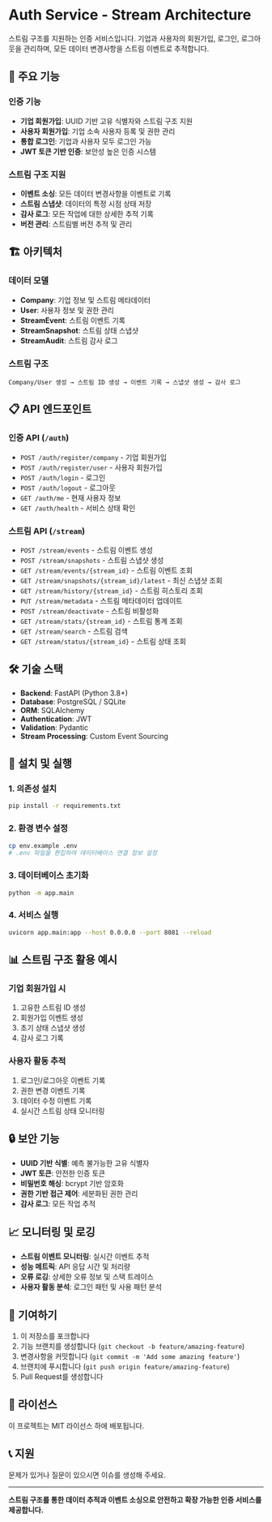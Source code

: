 # Auth Service - Stream Architecture

스트림 구조를 지원하는 인증 서비스입니다. 기업과 사용자의 회원가입, 로그인, 로그아웃을 관리하며, 모든 데이터 변경사항을 스트림 이벤트로 추적합니다.

## 🚀 주요 기능

### 인증 기능
- **기업 회원가입**: UUID 기반 고유 식별자와 스트림 구조 지원
- **사용자 회원가입**: 기업 소속 사용자 등록 및 권한 관리
- **통합 로그인**: 기업과 사용자 모두 로그인 가능
- **JWT 토큰 기반 인증**: 보안성 높은 인증 시스템

### 스트림 구조 지원
- **이벤트 소싱**: 모든 데이터 변경사항을 이벤트로 기록
- **스트림 스냅샷**: 데이터의 특정 시점 상태 저장
- **감사 로그**: 모든 작업에 대한 상세한 추적 기록
- **버전 관리**: 스트림별 버전 추적 및 관리

## 🏗️ 아키텍처

### 데이터 모델
- **Company**: 기업 정보 및 스트림 메타데이터
- **User**: 사용자 정보 및 권한 관리
- **StreamEvent**: 스트림 이벤트 기록
- **StreamSnapshot**: 스트림 상태 스냅샷
- **StreamAudit**: 스트림 감사 로그

### 스트림 구조
```
Company/User 생성 → 스트림 ID 생성 → 이벤트 기록 → 스냅샷 생성 → 감사 로그
```

## 📋 API 엔드포인트

### 인증 API (`/auth`)
- `POST /auth/register/company` - 기업 회원가입
- `POST /auth/register/user` - 사용자 회원가입
- `POST /auth/login` - 로그인
- `POST /auth/logout` - 로그아웃
- `GET /auth/me` - 현재 사용자 정보
- `GET /auth/health` - 서비스 상태 확인

### 스트림 API (`/stream`)
- `POST /stream/events` - 스트림 이벤트 생성
- `POST /stream/snapshots` - 스트림 스냅샷 생성
- `GET /stream/events/{stream_id}` - 스트림 이벤트 조회
- `GET /stream/snapshots/{stream_id}/latest` - 최신 스냅샷 조회
- `GET /stream/history/{stream_id}` - 스트림 히스토리 조회
- `PUT /stream/metadata` - 스트림 메타데이터 업데이트
- `POST /stream/deactivate` - 스트림 비활성화
- `GET /stream/stats/{stream_id}` - 스트림 통계 조회
- `GET /stream/search` - 스트림 검색
- `GET /stream/status/{stream_id}` - 스트림 상태 조회

## 🛠️ 기술 스택

- **Backend**: FastAPI (Python 3.8+)
- **Database**: PostgreSQL / SQLite
- **ORM**: SQLAlchemy
- **Authentication**: JWT
- **Validation**: Pydantic
- **Stream Processing**: Custom Event Sourcing

## 🚀 설치 및 실행

### 1. 의존성 설치
```bash
pip install -r requirements.txt
```

### 2. 환경 변수 설정
```bash
cp env.example .env
# .env 파일을 편집하여 데이터베이스 연결 정보 설정
```

### 3. 데이터베이스 초기화
```bash
python -m app.main
```

### 4. 서비스 실행
```bash
uvicorn app.main:app --host 0.0.0.0 --port 8081 --reload
```

## 📊 스트림 구조 활용 예시

### 기업 회원가입 시
1. 고유한 스트림 ID 생성
2. 회원가입 이벤트 생성
3. 초기 상태 스냅샷 생성
4. 감사 로그 기록

### 사용자 활동 추적
1. 로그인/로그아웃 이벤트 기록
2. 권한 변경 이벤트 기록
3. 데이터 수정 이벤트 기록
4. 실시간 스트림 상태 모니터링

## 🔒 보안 기능

- **UUID 기반 식별**: 예측 불가능한 고유 식별자
- **JWT 토큰**: 안전한 인증 토큰
- **비밀번호 해싱**: bcrypt 기반 암호화
- **권한 기반 접근 제어**: 세분화된 권한 관리
- **감사 로그**: 모든 작업 추적

## 📈 모니터링 및 로깅

- **스트림 이벤트 모니터링**: 실시간 이벤트 추적
- **성능 메트릭**: API 응답 시간 및 처리량
- **오류 로깅**: 상세한 오류 정보 및 스택 트레이스
- **사용자 활동 분석**: 로그인 패턴 및 사용 패턴 분석

## 🤝 기여하기

1. 이 저장소를 포크합니다
2. 기능 브랜치를 생성합니다 (`git checkout -b feature/amazing-feature`)
3. 변경사항을 커밋합니다 (`git commit -m 'Add some amazing feature'`)
4. 브랜치에 푸시합니다 (`git push origin feature/amazing-feature`)
5. Pull Request를 생성합니다

## 📄 라이선스

이 프로젝트는 MIT 라이선스 하에 배포됩니다.

## 📞 지원

문제가 있거나 질문이 있으시면 이슈를 생성해 주세요.

---

**스트림 구조를 통한 데이터 추적과 이벤트 소싱으로 안전하고 확장 가능한 인증 서비스를 제공합니다.**
